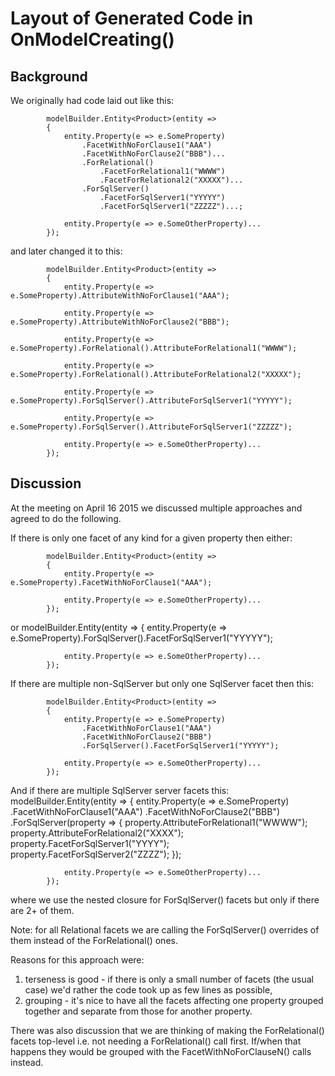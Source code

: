 # Layout of Generated Code in OnModelCreating()

## Background

We originally had code laid out like this:

            modelBuilder.Entity<Product>(entity =>
            {
                entity.Property(e => e.SomeProperty)
                    .FacetWithNoForClause1("AAA")
                    .FacetWithNoForClause2("BBB")...
                    .ForRelational()
                        .FacetForRelational1("WWWW")
                        .FacetForRelational2("XXXXX")...
                    .ForSqlServer()
                        .FacetForSqlServer1("YYYYY")
                        .FacetForSqlServer1("ZZZZZ")...;

                entity.Property(e => e.SomeOtherProperty)...
            });

and later changed it to this:

            modelBuilder.Entity<Product>(entity =>
            {
                entity.Property(e => e.SomeProperty).AttributeWithNoForClause1("AAA");

                entity.Property(e => e.SomeProperty).AttributeWithNoForClause2("BBB");

                entity.Property(e => e.SomeProperty).ForRelational().AttributeForRelational1("WWWW");

                entity.Property(e => e.SomeProperty).ForRelational().AttributeForRelational2("XXXXX");

                entity.Property(e => e.SomeProperty).ForSqlServer().AttributeForSqlServer1("YYYYY");

                entity.Property(e => e.SomeProperty).ForSqlServer().AttributeForSqlServer1("ZZZZZ");

                entity.Property(e => e.SomeOtherProperty)...
            });

## Discussion

At the meeting on April 16 2015 we discussed multiple approaches and agreed to do the following.

If there is only one facet of any kind for a given property then either:

            modelBuilder.Entity<Product>(entity =>
            {
                entity.Property(e => e.SomeProperty).FacetWithNoForClause1("AAA");

                entity.Property(e => e.SomeOtherProperty)...
            });

or
            modelBuilder.Entity<Product>(entity =>
            {
                entity.Property(e => e.SomeProperty).ForSqlServer().FacetForSqlServer1("YYYYY");

                entity.Property(e => e.SomeOtherProperty)...
            });


If there are multiple non-SqlServer but only one SqlServer facet then this:

            modelBuilder.Entity<Product>(entity =>
            {
                entity.Property(e => e.SomeProperty)
                    .FacetWithNoForClause1("AAA")
                    .FacetWithNoForClause2("BBB")
                    .ForSqlServer().FacetForSqlServer1("YYYYY");

                entity.Property(e => e.SomeOtherProperty)...
            });

And if there are multiple SqlServer server facets this:
            modelBuilder.Entity<Product>(entity =>
            {
                entity.Property(e => e.SomeProperty)
                    .FacetWithNoForClause1("AAA")
                    .FacetWithNoForClause2("BBB")
                    .ForSqlServer(property =>
                    {
                        property.AttributeForRelational1("WWWW");
                        property.AttributeForRelational2("XXXX");
                        property.FacetForSqlServer1("YYYY");
                        property.FacetForSqlServer2("ZZZZ");
                    });

                entity.Property(e => e.SomeOtherProperty)...
            });

where we use the nested closure for ForSqlServer() facets but only if there are 2+ of them.

Note: for all Relational facets we are calling the ForSqlServer() overrides of them instead of the ForRelational() ones. 

Reasons for this approach were:
1) terseness is good - if there is only a small number of facets (the usual case) we'd rather the code took up as few lines as possible,
2) grouping - it's nice to have all the facets affecting one property grouped together and separate from those for another property.

There was also discussion that we are thinking of making the ForRelational() facets top-level i.e. not needing a ForRelational() call first. If/when that happens they would be grouped with the FacetWithNoForClauseN() calls instead.


